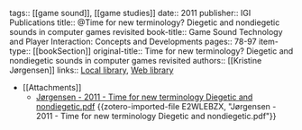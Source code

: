 tags:: [[game sound]], [[game studies]]
date:: 2011
publisher:: IGI Publications
title:: @Time for new terminology? Diegetic and nondiegetic sounds in computer games revisited
book-title:: Game Sound Technology and Player Interaction: Concepts and Developments
pages:: 78-97
item-type:: [[bookSection]]
original-title:: Time for new terminology? Diegetic and nondiegetic sounds in computer games revisited
authors:: [[Kristine Jørgensen]]
links:: [Local library](zotero://select/groups/2386895/items/8T2D35GN), [Web library](https://www.zotero.org/groups/2386895/items/8T2D35GN)

- [[Attachments]]
	- [Jørgensen - 2011 - Time for new terminology Diegetic and nondiegetic.pdf](zotero://select/groups/2386895/items/E2WLEBZX) {{zotero-imported-file E2WLEBZX, "Jørgensen - 2011 - Time for new terminology Diegetic and nondiegetic.pdf"}}